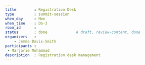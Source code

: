 ```yaml
---
title        : Registration Desk
type         : summit-session
when_day     : Mon
when_time    : DS-3
room_id      :
status       : done             # draft, review-content, done
organizers   :
    - Jemma Davis-Smith
participants :
 - Marjorie Mohammad
description  : Registration desk management
---
```


